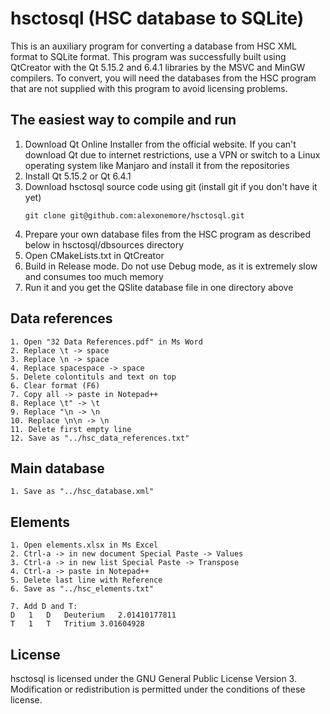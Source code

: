 # hsctosql (HSC database to SQLite)

This is an auxiliary program for converting a database from HSC XML format to SQLite format. 
This program was successfully built using QtCreator with the Qt 5.15.2 and 6.4.1 libraries by the MSVC and MinGW compilers.
To convert, you will need the databases from the HSC program that are not supplied with this program to avoid licensing problems.

## The easiest way to compile and run

1. Download Qt Online Installer from the official website. If you can't download Qt due to internet restrictions, use a VPN or switch to a Linux operating system like Manjaro and install it from the repositories
2. Install Qt 5.15.2 or Qt 6.4.1
3. Download hsctosql source code using git (install git if you don't have it yet)
	```shell
	git clone git@github.com:alexonemore/hsctosql.git
	```
4. Prepare your own database files from the HSC program as described below in hsctosql/dbsources directory
5. Open CMakeLists.txt in QtCreator
6. Build in Release mode. Do not use Debug mode, as it is extremely slow and consumes too much memory
7. Run it and you get the QSlite database file in one directory above

## Data references

```
1. Open "32 Data References.pdf" in Ms Word
2. Replace \t -> space
3. Replace \n -> space
4. Replace spacespace -> space
5. Delete colontituls and text on top
6. Clear format (F6)
7. Copy all -> paste in Notepad++
8. Replace \t" -> \t
9. Replace "\n -> \n
10. Replace \n\n -> \n
11. Delete first empty line
12. Save as "../hsc_data_references.txt"
```

## Main database

```
1. Save as "../hsc_database.xml"
```

## Elements

```
1. Open elements.xlsx in Ms Excel
2. Ctrl-a -> in new document Special Paste -> Values
3. Ctrl-a -> in new list Special Paste -> Transpose
4. Ctrl-a -> paste in Notepad++
5. Delete last line with Reference
6. Save as "../hsc_elements.txt"

7. Add D and T:
D	1	D	Deuterium	2.01410177811																																																									
T	1	T	Tritium	3.01604928																																																									

```

## License

hsctosql is licensed under the GNU General Public License Version 3.
Modification or redistribution is permitted under the conditions of these license.

